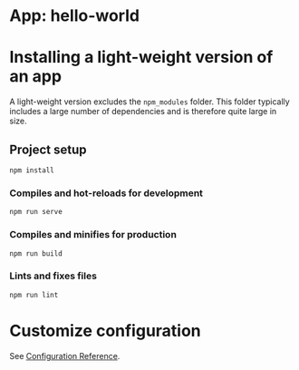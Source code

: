 # App: hello-world

# Installing a light-weight version of an app
A light-weight version excludes the `npm_modules` folder. This folder typically includes a large number of dependencies and is therefore quite large in size.

## Project setup
```
npm install
```

### Compiles and hot-reloads for development
```
npm run serve
```

### Compiles and minifies for production
```
npm run build
```

### Lints and fixes files
```
npm run lint
```

# Customize configuration
See [Configuration Reference](https://cli.vuejs.org/config/).
